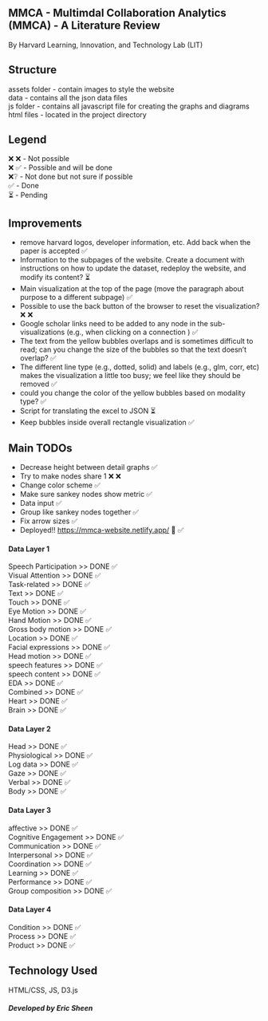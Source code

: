 ## MMCA - Multimdal Collaboration Analytics (MMCA) - A Literature Review

By Harvard Learning, Innovation, and Technology Lab (LIT)

## Structure

assets folder - contain images to style the website </br>
data - contains all the json data files </br>
js folder - contains all javascript file for creating the graphs and diagrams </br>
html files - located in the project directory </br>

## Legend

❌ ❌ - Not possible </br>
❌ ✅ - Possible and will be done </br>
❌❔ - Not done but not sure if possible </br>
✅ - Done </br>
⏳ - Pending

## Improvements

- remove harvard logos, developer information, etc. Add back when the paper is accepted ✅ </br>
- Information to the subpages of the website. Create a document with instructions on how to update the dataset, redeploy the website, and modify its content? ⏳ </br>
- Main visualization at the top of the page (move the paragraph about purpose to a different subpage) ✅ </br>
- Possible to use the back button of the browser to reset the visualization? ❌ ❌ </br> 
- Google scholar links need to be added to any node in the sub-visualizations (e.g., when clicking on a connection ) ✅ </br> 
- The text from the yellow bubbles overlaps and is sometimes difficult to read; can you change the size of the bubbles so that the text doesn’t overlap? ✅ </br>
- The different line type (e.g., dotted, solid) and labels (e.g., glm, corr, etc) makes the visualization a little too busy; we feel like they should be removed ✅ </br>
- could you change the color of the yellow bubbles based on modality type? ✅ </br>
- Script for translating the excel to JSON ⏳ </br>
- Keep bubbles inside overall rectangle visualization ✅ </br>

## Main TODOs

- Decrease height between detail graphs ✅
- Try to make nodes share 1 ❌ ❌ 
- Change color scheme ✅
- Make sure sankey nodes show metric ✅
- Data input ✅
- Group like sankey nodes together ✅
- Fix arrow sizes ✅
- Deployed!! https://mmca-website.netlify.app/ 🚀 ✅ 

#### Data Layer 1 
Speech Participation >> DONE ✅ </br>
Visual Attention >> DONE ✅ </br>
Task-related >> DONE ✅ </br>
Text >> DONE ✅ </br>
Touch >> DONE ✅ </br>
Eye Motion >> DONE ✅ </br>
Hand Motion >> DONE ✅ </br>
Gross body motion >> DONE ✅ </br>
Location >> DONE ✅ </br>
Facial expressions >> DONE ✅ </br>
Head motion >> DONE ✅ </br>
speech features >> DONE ✅ </br>
speech content >> DONE ✅ </br>
EDA >> DONE ✅ </br>
Combined >> DONE ✅ </br>
Heart >> DONE ✅ </br>
Brain >> DONE ✅ </br>

#### Data Layer 2
Head >> DONE ✅ </br>
Physiological >> DONE ✅ </br>
Log data >> DONE ✅ </br>
Gaze >> DONE ✅ </br>
Verbal >> DONE ✅ </br>
Body >> DONE ✅ </br>

#### Data Layer 3
affective >> DONE ✅ </br>
Cognitive Engagement >> DONE ✅ </br>
Communication >> DONE ✅ </br>
Interpersonal >> DONE ✅ </br>
Coordination >> DONE ✅ </br>
Learning >> DONE ✅ </br>
Performance >> DONE ✅ </br>
Group composition >> DONE ✅ </br>

#### Data Layer 4
Condition >> DONE ✅ </br>
Process >> DONE ✅ </br>
Product >> DONE ✅

## Technology Used

HTML/CSS, JS, D3.js

##### Developed by Eric Sheen
